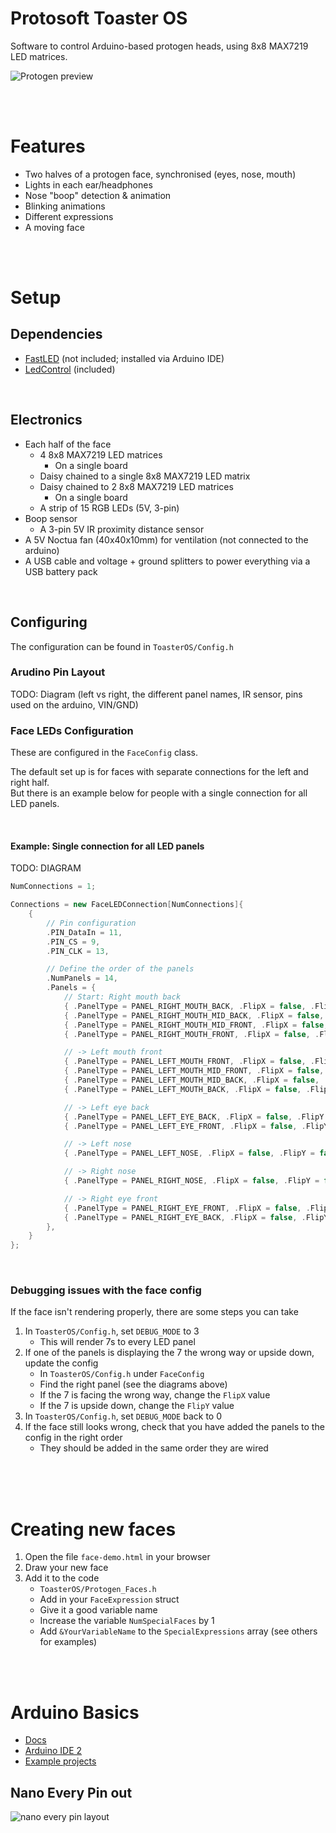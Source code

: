 # Protosoft Toaster OS
Software to control Arduino-based protogen heads, using 8x8 MAX7219 LED matrices.

![Protogen preview](https://i.imgur.com/5MpisuR.png)


<br><br>

# Features
* Two halves of a protogen face, synchronised (eyes, nose, mouth)
* Lights in each ear/headphones
* Nose "boop" detection & animation
* Blinking animations
* Different expressions
* A moving face


<br><br>

# Setup


## Dependencies
* [FastLED](https://fastled.io/) (not included; installed via Arduino IDE)
* [LedControl](https://github.com/wayoda/LedControl) (included)

<br>

## Electronics
* Each half of the face
    * 4 8x8 MAX7219 LED matrices 
        * On a single board
    * Daisy chained to a single 8x8 MAX7219 LED matrix
    * Daisy chained to 2 8x8 MAX7219 LED matrices
        * On a single board
    * A strip of 15 RGB LEDs (5V, 3-pin)
* Boop sensor
    * A 3-pin 5V IR proximity distance sensor
* A 5V Noctua fan (40x40x10mm) for ventilation (not connected to the arduino)
* A USB cable and voltage + ground splitters to power everything via a USB battery pack

<br>

## Configuring
The configuration can be found in `ToasterOS/Config.h`

### Arudino Pin Layout

TODO: Diagram (left vs right, the different panel names, IR sensor, pins used on the arduino, VIN/GND)


### Face LEDs Configuration
These are configured in the `FaceConfig` class.

The default set up is for faces with separate connections for the left and right half.<br>
But there is an example below for people with a single connection for all LED panels.

<br>

#### Example: Single connection for all LED panels

TODO: DIAGRAM

```cpp
NumConnections = 1;

Connections = new FaceLEDConnection[NumConnections]{
    {
        // Pin configuration
        .PIN_DataIn = 11,
        .PIN_CS = 9,
        .PIN_CLK = 13,

        // Define the order of the panels
        .NumPanels = 14,
        .Panels = {
            // Start: Right mouth back
            { .PanelType = PANEL_RIGHT_MOUTH_BACK, .FlipX = false, .FlipY = false },
            { .PanelType = PANEL_RIGHT_MOUTH_MID_BACK, .FlipX = false, .FlipY = false },
            { .PanelType = PANEL_RIGHT_MOUTH_MID_FRONT, .FlipX = false, .FlipY = false },
            { .PanelType = PANEL_RIGHT_MOUTH_FRONT, .FlipX = false, .FlipY = false },

            // -> Left mouth front
            { .PanelType = PANEL_LEFT_MOUTH_FRONT, .FlipX = false, .FlipY = false },
            { .PanelType = PANEL_LEFT_MOUTH_MID_FRONT, .FlipX = false, .FlipY = false },
            { .PanelType = PANEL_LEFT_MOUTH_MID_BACK, .FlipX = false, .FlipY = false },
            { .PanelType = PANEL_LEFT_MOUTH_BACK, .FlipX = false, .FlipY = false },

            // -> Left eye back
            { .PanelType = PANEL_LEFT_EYE_BACK, .FlipX = false, .FlipY = false },
            { .PanelType = PANEL_LEFT_EYE_FRONT, .FlipX = false, .FlipY = false },

            // -> Left nose
            { .PanelType = PANEL_LEFT_NOSE, .FlipX = false, .FlipY = false },

            // -> Right nose
            { .PanelType = PANEL_RIGHT_NOSE, .FlipX = false, .FlipY = false },

            // -> Right eye front
            { .PanelType = PANEL_RIGHT_EYE_FRONT, .FlipX = false, .FlipY = false },
            { .PanelType = PANEL_RIGHT_EYE_BACK, .FlipX = false, .FlipY = false },
        },
    }
};
```

<br>

### Debugging issues with the face config
If the face isn't rendering properly, there are some steps you can take

1. In `ToasterOS/Config.h`, set `DEBUG_MODE` to 3
    * This will render 7s to every LED panel
2. If one of the panels is displaying the 7 the wrong way or upside down, update the config
    * In `ToasterOS/Config.h` under `FaceConfig`
    * Find the right panel (see the diagrams above)
    * If the 7 is facing the wrong way, change the `FlipX` value
    * If the 7 is upside down, change the `FlipY` value
3. In `ToasterOS/Config.h`, set `DEBUG_MODE` back to 0
4. If the face still looks wrong, check that you have added the panels to the config in the right order
    * They should be added in the same order they are wired


<br><br><br>

# Creating new faces
1. Open the file `face-demo.html` in your browser
2. Draw your new face
3. Add it to the code
    * `ToasterOS/Protogen_Faces.h`
    * Add in your `FaceExpression` struct
    * Give it a good variable name
    * Increase the variable `NumSpecialFaces` by 1
    * Add `&YourVariableName` to the `SpecialExpressions` array (see others for examples)

<br><br>


# Arduino Basics
* [Docs](https://docs.arduino.cc/learn/starting-guide/getting-started-arduino#a-typical-workflow)
* [Arduino IDE 2](https://docs.arduino.cc/software/ide-v2)
* [Example projects](https://github.com/BadgerCode/Arduino-Test-Projects)


## Nano Every Pin out
![nano every pin layout](https://content.arduino.cc/assets/Pinout-NANOevery_latest.png)

